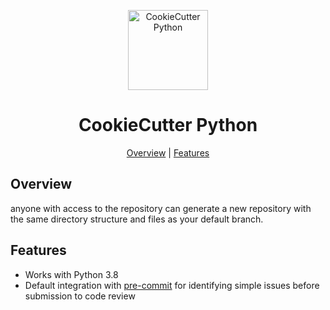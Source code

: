 <p align="center">
  <img alt="CookieCutter Python" title="CookieCutter Python" src="./assets/logo.png" width="128">
</p>

<h1 align="center">CookieCutter Python</h1>

<p align="center">
  <a href="#overview">Overview</a> |
  <a href="#features">Features</a>
</p>

## Overview

anyone with access to the repository can generate a new repository with the same directory structure and files as your default branch.

## Features

- Works with Python 3.8
- Default integration with [pre-commit](https://github.com/pre-commit/pre-commit) for identifying simple issues before submission to code review


